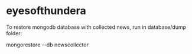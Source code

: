# eyesofthundera

To restore mongodb database with collected news, run in database/dump folder:

mongorestore --db newscollector
